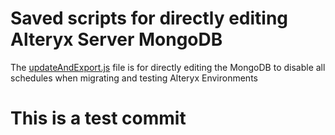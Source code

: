 # Saved scripts for directly editing Alteryx Server MongoDB

The [updateAndExport.js](mongo_edits\updateAndExport.js) file is for directly editing the MongoDB to disable all schedules when migrating and testing Alteryx Environments

# This is a test commit
